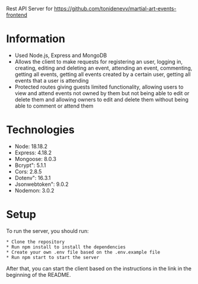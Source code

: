 Rest API Server for https://github.com/tonidenevv/martial-art-events-frontend

# Information
* Used Node.js, Express and MongoDB
* Allows the client to make requests for registering an user, logging in, creating, editing and deleting an event, attending an event, commenting, getting all events, getting all events created by a certain user, getting all events that a user is attending
* Protected routes giving guests limited functionality, allowing users to view and attend events not owned by them but not being able to edit or delete them and allowing owners to edit and delete them without being able to comment or attend them

# Technologies
* Node: 18.18.2
* Express: 4.18.2
* Mongoose: 8.0.3
* Bcrypt": 5.1.1
* Cors: 2.8.5
* Dotenv": 16.3.1
* Jsonwebtoken": 9.0.2
* Nodemon: 3.0.2

# Setup
To run the server, you should run:
```
* Clone the repository
* Run npm install to install the dependencies
* Create your own .env file based on the .env.example file
* Run npm start to start the server
```

After that, you can start the client based on the instructions in the link in the beginning of the README.
